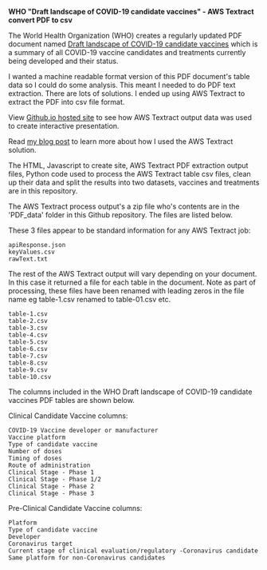 **WHO "Draft landscape of COVID-19 candidate vaccines" - AWS Textract convert PDF to csv**

The World Health Organization (WHO) creates a regularly updated PDF document named <a href="https://www.who.int/publications/m/item/draft-landscape-of-covid-19-candidate-vaccines" target="_blank" rel="noopener noreferrer">Draft landscape of COVID-19 candidate vaccines</a> which is a summary of all COVID-19 vaccine candidates and treatments currently being developed and their status.

I wanted a machine readable format version of this PDF document's table data so I could do some analysis. This meant I needed to do PDF text extraction. There are lots of solutions. I ended up using AWS Textract to extract the PDF into csv file format.

View <a href="https://sitrucp.github.io/who_vaccine_landscape">Github.io hosted site</a> to see how AWS Textract output data was used to create interactive presentation. 

Read <a href="https://009co.com/?page_id=1212" target="_blank">my blog post</a> to learn more about how I used the AWS Textract solution.

The HTML, Javascript to create site, AWS Textract PDF extraction output files, Python code used to process the AWS Textract table csv files, clean up their data and split the results into two datasets, vaccines and treatments are in this repository.

The AWS Textract process output's a zip file who's contents are in the 'PDF_data' folder in this Github repository. The files are listed below.

These 3 files appear to be standard information for any AWS Textract job:

    apiResponse.json
    keyValues.csv
    rawText.txt

The rest of the AWS Textract output will vary depending on your document. In this case it returned a file for each table in the document. Note as part of processing, these files have been renamed with leading zeros in the file name eg table-1.csv renamed to table-01.csv etc.

    table-1.csv
    table-2.csv
    table-3.csv
    table-4.csv
    table-5.csv
    table-6.csv
    table-7.csv
    table-8.csv
    table-9.csv
    table-10.csv

The columns included in the WHO Draft landscape of COVID-19 candidate vaccines PDF tables are shown below.

Clinical Candidate Vaccine columns:

    COVID-19 Vaccine developer or manufacturer
    Vaccine platform
    Type of candidate vaccine
    Number of doses
    Timing of doses
    Route of administration
    Clinical Stage - Phase 1
    Clinical Stage - Phase 1/2
    Clinical Stage - Phase 2
    Clinical Stage - Phase 3

Pre-Clinical Candidate Vaccine columns:

    Platform
    Type of candidate vaccine
    Developer
    Coronavirus target
    Current stage of clinical evaluation/regulatory -Coronavirus candidate
    Same platform for non-Coronavirus candidates

